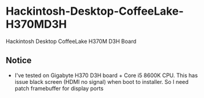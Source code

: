 # Hackintosh-Desktop-CoffeeLake-H370MD3H
Hackintosh Desktop CoffeeLake H370M D3H Board

## Notice
- I've tested on Gigabyte H370 D3H board + Core i5 8600K CPU. This has issue black screen (HDMI no signal) when boot to installer. So I need patch framebuffer for display ports
